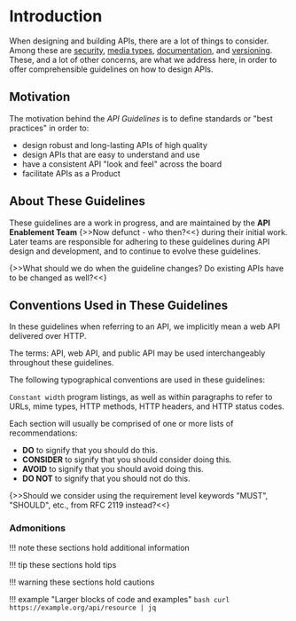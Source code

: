 # Introduction

When designing and building APIs, there are a lot of things to consider. Among these are [security](security), [media types](representations/#format-and-a-media-type), [documentation](documentation-and-discovery), and [versioning](versioning-and-extensibility). These, and a lot of other concerns, are what we address here, in order to offer comprehensible guidelines on how to design APIs.

## Motivation

The motivation behind the *API Guidelines* is to define standards or "best practices" in order to:

- design robust and long-lasting APIs of high quality
- design APIs that are easy to understand and use
- have a consistent API "look and feel" across the board
- facilitate APIs as a Product

## About These Guidelines

These guidelines are a work in progress, and are maintained by the **API Enablement Team** {>>Now defunct - who then?<<} during their initial work. Later teams are responsible for adhering to these guidelines during API design and development, and to continue to evolve these guidelines.

{>>What should we do when the guideline changes? Do existing APIs have to be changed as well?<<}

## Conventions Used in These Guidelines

In these guidelines when referring to an API, we implicitly mean a web API delivered over HTTP.

The terms: API, web API, and public API may be used interchangeably throughout these guidelines.

The following typographical conventions are used in these guidelines:

`Constant width` program listings, as well as within paragraphs to refer to URLs, mime types, HTTP methods, HTTP headers, and HTTP status codes.

Each section will usually be comprised of one or more lists of recommendations:

- **DO** to signify that you should do this.
- **CONSIDER** to signify that you should consider doing this.
- **AVOID** to signify that you should avoid doing this.
- **DO NOT** to signify that you should not do this.

{>>Should we consider using the requirement level keywords "MUST", "SHOULD", etc., from RFC 2119 instead?<<}

### Admonitions

!!! note
    these sections hold additional information

!!! tip 
    these sections hold tips

!!! warning
    these sections hold cautions

!!! example "Larger blocks of code and examples"
    ```bash
    curl https://example.org/api/resource | jq
    ```
